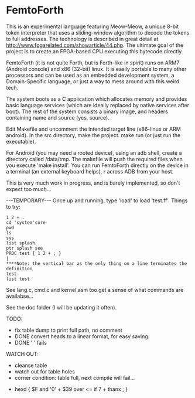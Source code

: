 FemtoForth
==========

This is an experimental language featuring Meow-Meow, a unique 8-bit token interpreter that uses a sliding-window algorithm to decode the tokens to full addresses.  The technology is described in great detail at http://www.fpgarelated.com/showarticle/44.php.  The ultimate goal of the project is to create an FPGA-based CPU executing this bytecode directly.

FemtoForth (it is not quite Forth, but is Forth-like in spirit) runs on ARM7 (Android console) and x86 (32-bit) linux.  It is easily portable to many other processors and can be used as an embedded development system, a Domain-Specific language, or just a way to mess around with this weird tech.

The system boots as a C application which allocates memory and provides basic language services (which are ideally replaced by native services after boot).  The rest of the system consists a binary image, and headers containing name and source (yes, source).

Edit Makefile and uncomment the intended target line (x86-linux or ARM android).  In the src directory, make the project.  make run (or just run the executable).

For Android (you may need a rooted device), using an adb shell, create a directory called /data/tmp.  The makefile will push the required files when you execute 'make install'.  You can run FemtoForth directly on the device in a terminal (an external keyboard helps),  r across ADB from your host.

This is very much work in progress, and is barely implemented, so don't expect too much...

---TEMPORARY---
Once up and running, type 'load' to load 'test.ff'.  Things to try:
```
1 2 + .
cd 'system'core
pwd
ls
sys
list splash
ptr splash see
PROC test { 1 2 + ; }
|
****Note: the vertical bar as the only thing on a line terminates the definition
test
list test
```
See lang.c, cmd.c and kernel.asm too get a sense of what commands are availabse...

See the doc folder (I will be updating it often).





TODO:
- fix table dump to print full path, no comment
- DONE convert heads to a linear format, for easy saving.
- DONE ' ' fails    
    

WATCH OUT:
- cleanse table
- watch out for table holes
- corner condition: table full, next compile will fail...




+ hexd 
{ $F and '0' +
$39 over <= if 7 + thanx ; }
